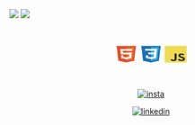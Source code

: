 <div dir="auto">
  <img height="170em" src="https://github-readme-stats.vercel.app/api?username=guilhermelautert&show_icons=true&theme=midnight-purple">
  <img height="150em" src="https://github-readme-stats.vercel.app/api/top-langs/?username=guilhermelautert&layout=compact&theme=midnight-purple">
</div>
  
  ##
<div  align="center"><br>
    <img align="center" alt="HTML" height="30" width="40" src="https://raw.githubusercontent.com/devicons/devicon/master/icons/html5/html5-original.svg">
    <img align="center" alt="CSS" height="30" width="40" src="https://raw.githubusercontent.com/devicons/devicon/master/icons/css3/css3-original.svg">
    <img align="center" alt="JavaScript" height="30" width="40" src="https://raw.githubusercontent.com/devicons/devicon/master/icons/javascript/javascript-original.svg">
</div>
  
  ##
  
 <div  align="center"><br>
  <a href="https://instagram.com/guilherme.lautert" target="_blank"><img alt="insta" height="40" weigth="40" src="https://cdn-icons-png.flaticon.com/512/1384/1384031.png" target="_blank"></a><p>
  <a href="https://www.linkedin.com/in/guilherme-lautert-de-lima-5639ba252/" target="_blank"><img alt="linkedin" height="40" weigth="40" src="https://user-images.githubusercontent.com/123305899/232071662-85d61ce4-97bf-4fdf-b0bf-c720538af49f.png" target="_blank"></a>
